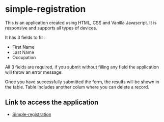 # simple-registration

This is an application created using HTML, CSS and Vanilla Javascript. It is responsive and supports all types of devices.

It has 3 fields to fill:
- First Name
- Last Name
- Occupation

All 3 fields are required, if you submit without filling any field the application will throw an error message.

Once you have successfully submitted the form, the results will be shown in the table. Table includes another colum where you can delete a record.

## Link to access the application
- [Simple-registration](https://erickyvand.github.io/simple-registration/)